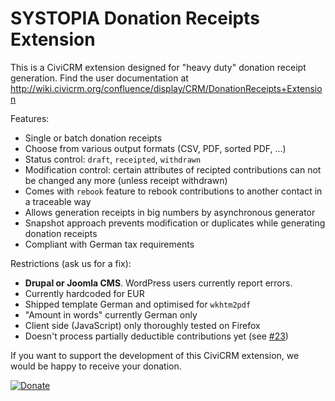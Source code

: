 # SYSTOPIA Donation Receipts Extension

This is a CiviCRM extension designed for "heavy duty" donation receipt generation. Find the user documentation at http://wiki.civicrm.org/confluence/display/CRM/DonationReceipts+Extension

Features:
* Single or batch donation receipts
* Choose from various output formats (CSV, PDF, sorted PDF, ...)
* Status control: ``draft``, ``receipted``, ``withdrawn``
* Modification control: certain attributes of recipted contributions can not be changed any more (unless receipt withdrawn)
* Comes with ``rebook`` feature to rebook contributions to another contact in a traceable way
* Allows generation receipts in big numbers by asynchronous generator
* Snapshot approach prevents modification or duplicates while generating donation receipts
* Compliant with German tax requirements

Restrictions (ask us for a fix):
* **Drupal or Joomla CMS**. WordPress users currently report errors.
* Currently hardcoded for EUR
* Shipped template German and optimised for ``wkhtm2pdf``
* "Amount in words" currently German only
* Client side (JavaScript) only thoroughly tested on Firefox
* Doesn't process partially deductible contributions yet (see [#23](https://github.com/systopia/de.systopia.donrec/issues/23))

If you want to support the development of this CiviCRM extension, we would be
happy to receive your donation.

[![Donate](https://www.paypalobjects.com/en_US/i/btn/btn_donate_SM.gif)](https://www.paypal.com/cgi-bin/webscr?cmd=_donations&business=schuttenberg%40systopia.de&currency_code=EUR)
